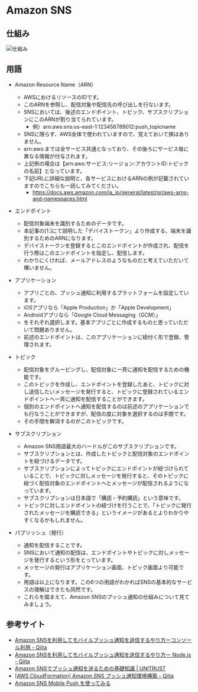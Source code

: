 
# Amazon SNS

## 仕組み

![仕組み](https://www.unitrust.co.jp/wp/wp-content/uploads/2018/05/sns_diagram.png)

## 用語

- Amazon Resource Name（ARN）
  - AWSにおけるリソースのIDです。
  - このARNを参照し、配信対象や配信先の呼び出しを行ないます。
  - SNSにおいては、後述のエンドポイント、トピック、サブスクリプションにこのARNが割り当てられています。
    - 例）arn:aws:sns:us-east-1:123456789012:push_topicname
  - SNSに限らず、AWS全体で使われていますので、覚えておいて損はありません。
  - arn:aws:までは全サービス共通となっており、その後ろにサービス毎に異なる情報が付与されます。
  - 上記例の場合は【arn:aws:サービス:リージョン:アカウントID:トピックの名前】となっています。
  - 下記URLに詳細な説明と、各サービスにおけるARNの例が記載されていますのでこちらも一読してみてください。
    - https://docs.aws.amazon.com/ja_jp/general/latest/gr/aws-arns-and-namespaces.html

- エンドポイント
  - 配信対象端末を識別するためのデータです。
  - 本記事の[1.]にて説明した「デバイストークン」より作成する、端末を識別するためのARNになります。
  - デバイストークンを登録するとこのエンドポイントが作成され、配信を行う際はこのエンドポイントを指定し、配信します。
  - わかりにくければ、メールアドレスのようなものだと考えていただいて構いません。

- アプリケーション
  - アプリごとの、プッシュ通知に利用するプラットフォームを設定しています。
  - iOSアプリなら「Apple Production」か「Apple Development」
  - Androidアプリなら「Google Cloud Messaging（GCM）」
  - をそれぞれ選択します。基本アプリごとに作成するものと思っていただいて問題ありません。
  - 前述のエンドポイントは、このアプリケーションに紐付く形で登録、管理されます。

- トピック
  - 配信対象をグルーピングし、配信対象に一斉に通知を配信するための機能です。
  - このトピックを作成し、エンドポイントを登録したあと、トピックに対し送信したいメッセージを発行すると、トピックに登録されているエンドポイントへ一斉に通知を配信することができます。
  - 個別のエンドポイントへ通知を配信するのは前述のアプリケーションでも行なうことができますが、配信の度に対象を選択するのは手間です。
  - その手間を解消するのがこのトピックです。

- サブスクリプション
  - Amazon SNS用語最大のハードルがこのサブスクリプションです。
  - サブスクリプションとは、作成したトピックと配信対象のエンドポイントを紐づけるデータです。
  - サブスクリプションによってトピックにエンドポイントが紐づけられていることで、トピックに対しメッセージを発行すると、そのトピックに紐づく配信対象のエンドポイントへとメッセージが配信されるようになっています。
  - サブスクリプションは日本語で「購読・予約購読」という意味です。
  - トピックに対しエンドポイントの紐づけを行うことで、「トピックに発行されたメッセージを購読できる」というイメージがあるとよりわかりやすくなるかもしれません。

- パブリッシュ（発行）
  - 通知を配信することです。
  - SNSにおいて通知の配信は、エンドポイントやトピックに対しメッセージを発行するという形をとっています。
  - メッセージの発行はアプリケーション画面、トピック画面より可能です。
  - 用語は以上になります。この6つの用語がわかればSNSの基本的なサービスの理解はできたも同然です。
  - これらを踏まえて、Amazon SNSのプッシュ通知の仕組みについて見てみましょう。

## 参考サイト

- [Amazon SNSを利用してモバイルプッシュ通知を送信するやり方ーコンソール利用 \- Qiita](https://qiita.com/Rei_2020/items/ab1768c1a0191b73492e#%E5%89%8D%E6%BA%96%E5%82%99)
- [Amazon SNSを利用してモバイルプッシュ通知を送信するやり方ー Node\.js \- Qiita](https://qiita.com/Rei_2020/items/fd8c679f697b0e0f5ca7)
- [Amazon SNSでプッシュ通知を送るための基礎知識 \| UNITRUST](https://www.unitrust.co.jp/6182)
- [\[AWS CloudFormation\] Amazon SNS プッシュ通知環境構築 \- Qiita](https://qiita.com/takmot/items/664b57e8be6a41b33ab9)
- [Amazon SNS Mobile Push を使ってみる](https://www.slideshare.net/shimy_net/amazon-sns-mobile-push)

